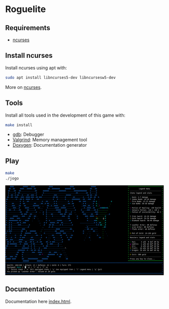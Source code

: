 # Roguelite

## Requirements
  - [ncurses](#install-ncurses)

## Install ncurses

Install ncurses using apt with:

```sh
sudo apt install libncurses5-dev libncursesw5-dev
```

More on [ncurses](https://en.wikipedia.org/wiki/Ncurses).

## Tools

Install all tools used in the development of this game with:

```sh
make install
```

- [gdb](https://www.sourceware.org/gdb/): Debugger
- [Valgrind](https://valgrind.org/): Memory management tool 
- [Doxygen](https://www.doxygen.nl/): Documentation generator

## Play

```sh
make
./jogo
```

![play.png](extra/img/play.png)

## Documentation

Documentation here [index.html](doc/html/index.html).
